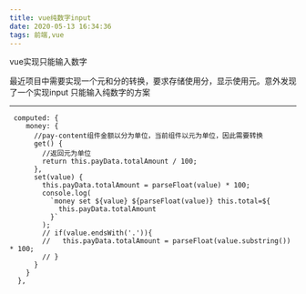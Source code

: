 ```yaml
---
title: vue纯数字input
date: 2020-05-13 16:34:36
tags: 前端,vue
---
```




vue实现只能输入数字



<!-- more -->



最近项目中需要实现一个元和分的转换，要求存储使用分，显示使用元。意外发现了一个实现input 只能输入纯数字的方案

---
``` vue
 computed: {
    money: {
      //pay-content组件金额以分为单位，当前组件以元为单位，因此需要转换
      get() {
        //返回元为单位
        return this.payData.totalAmount / 100;
      },
      set(value) {
        this.payData.totalAmount = parseFloat(value) * 100;
        console.log(
          `money set ${value} ${parseFloat(value)} this.total=${
            this.payData.totalAmount
          }`
        );
        // if(value.endsWith('.')){
        //   this.payData.totalAmount = parseFloat(value.substring()) * 100;
        // }
      }
    }
  },
```